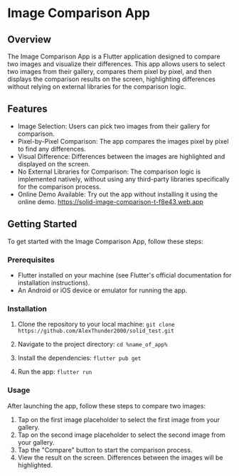 # Image Comparison App 

## Overview

The Image Comparison App is a Flutter application designed to compare two images and visualize their differences. This app allows users to select two images from their gallery, compares them pixel by pixel, and then displays the comparison results on the screen, highlighting differences without relying on external libraries for the comparison logic.

## Features

* Image Selection: Users can pick two images from their gallery for comparison.
* Pixel-by-Pixel Comparison: The app compares the images pixel by pixel to find any differences.
* Visual Difference: Differences between the images are highlighted and displayed on the screen.
* No External Libraries for Comparison: The comparison logic is implemented natively, without using any third-party libraries specifically for the comparison process.
* Online Demo Available: Try out the app without installing it using the online demo. https://solid-image-comparison-t-f8e43.web.app

## Getting Started
To get started with the Image Comparison App, follow these steps:

### Prerequisites

* Flutter installed on your machine (see Flutter's official documentation for installation instructions).
* An Android or iOS device or emulator for running the app.

### Installation
1. Clone the repository to your local machine:
`git clone https://github.com/AlexThunder2000/solid_test.git`

2. Navigate to the project directory:
`cd %name_of_app%`

3. Install the dependencies:
`flutter pub get`

4. Run the app:
`flutter run`

### Usage

After launching the app, follow these steps to compare two images:

1. Tap on the first image placeholder to select the first image from your gallery.
2. Tap on the second image placeholder to select the second image from your gallery.
3. Tap the "Compare" button to start the comparison process.
4. View the result on the screen. Differences between the images will be highlighted.